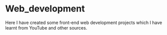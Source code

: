 # Web_development
Here I have created some front-end web development projects which I have learnt from YouTube and other sources.
